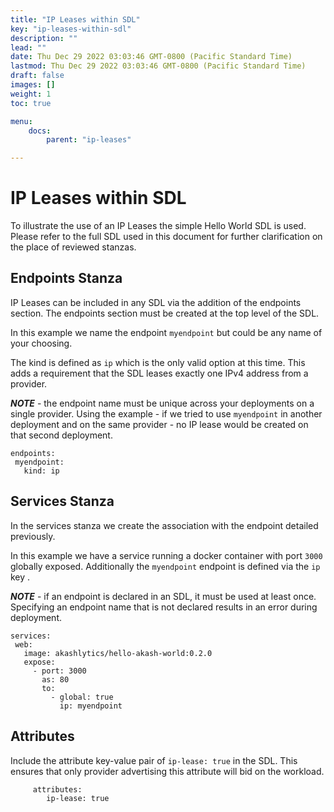 ```yaml
---
title: "IP Leases within SDL"
key: "ip-leases-within-sdl"
description: ""
lead: ""
date: Thu Dec 29 2022 03:03:46 GMT-0800 (Pacific Standard Time)
lastmod: Thu Dec 29 2022 03:03:46 GMT-0800 (Pacific Standard Time)
draft: false
images: []
weight: 1
toc: true

menu:
    docs:
        parent: "ip-leases"

---
```

IP Leases within SDL
====================

To illustrate the use of an IP Leases the simple Hello World SDL is used. Please refer to the full SDL used in this document for further clarification on the place of reviewed stanzas.

Endpoints Stanza
----------------

IP Leases can be included in any SDL via the addition of the endpoints section. The endpoints section must be created at the top level of the SDL.

In this example we name the endpoint `myendpoint` but could be any name of your choosing.

The kind is defined as `ip` which is the only valid option at this time. This adds a requirement that the SDL leases exactly one IPv4 address from a provider.

_**NOTE**_ - the endpoint name must be unique across your deployments on a single provider. Using the example - if we tried to use `myendpoint` in another deployment and on the same provider - no IP lease would be created on that second deployment.

    endpoints:
     myendpoint:
       kind: ip
    

Services Stanza
---------------

In the services stanza we create the association with the endpoint detailed previously.

In this example we have a service running a docker container with port `3000` globally exposed. Additionally the `myendpoint` endpoint is defined via the `ip` key .

_**NOTE**_ - if an endpoint is declared in an SDL, it must be used at least once. Specifying an endpoint name that is not declared results in an error during deployment.

    services:
     web:
       image: akashlytics/hello-akash-world:0.2.0
       expose:
         - port: 3000
           as: 80
           to:
             - global: true
               ip: myendpoint
    

Attributes
----------

Include the attribute key-value pair of `ip-lease: true` in the SDL. This ensures that only provider advertising this attribute will bid on the workload.

         attributes:
            ip-lease: true